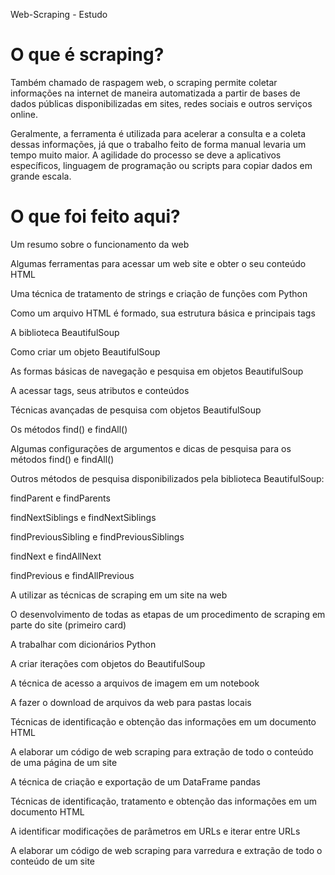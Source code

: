  Web-Scraping - Estudo
 
 


<h1> O que é scraping? </h1>

Também chamado de raspagem web, o scraping permite coletar informações na internet
de maneira automatizada a partir de bases de dados públicas disponibilizadas em sites,
redes sociais e outros serviços online.

Geralmente, a ferramenta é utilizada para acelerar a consulta e a coleta dessas
informações, já que o trabalho feito de forma manual levaria um tempo muito maior.
A agilidade do processo se deve a aplicativos específicos, linguagem de programação ou 
scripts para copiar dados em grande escala.



<h1> O que foi feito aqui? </h1>

Um resumo sobre o funcionamento da web


Algumas ferramentas para acessar um web site e obter o seu conteúdo HTML

Uma técnica de tratamento de strings e criação de funções com Python

Como um arquivo HTML é formado, sua estrutura básica e principais tags

A biblioteca BeautifulSoup

Como criar um objeto BeautifulSoup

As formas básicas de navegação e pesquisa em objetos BeautifulSoup

A acessar tags, seus atributos e conteúdos

Técnicas avançadas de pesquisa com objetos BeautifulSoup

Os métodos find() e findAll()

Algumas configurações de argumentos e dicas de pesquisa para os métodos find() e findAll()

Outros métodos de pesquisa disponibilizados pela biblioteca BeautifulSoup:


findParent e findParents

findNextSiblings e findNextSiblings

findPreviousSibling e findPreviousSiblings

findNext e findAllNext

findPrevious e findAllPrevious

A utilizar as técnicas de scraping em um site na web

O desenvolvimento de todas as etapas de um procedimento de scraping em parte do site (primeiro card)

A trabalhar com dicionários Python

A criar iterações com objetos do BeautifulSoup

A técnica de acesso a arquivos de imagem em um notebook

A fazer o download de arquivos da web para pastas locais

Técnicas de identificação e obtenção das informações em um documento HTML

A elaborar um código de web scraping para extração de todo o conteúdo de uma página de um site

A técnica de criação e exportação de um DataFrame pandas

Técnicas de identificação, tratamento e obtenção das informações em um documento HTML

A identificar modificações de parâmetros em URLs e iterar entre URLs

A elaborar um código de web scraping para varredura e extração de todo o conteúdo de um site
